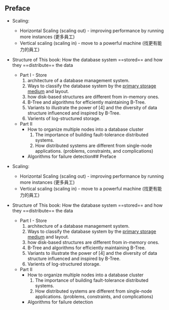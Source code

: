 ## Preface

* Scaling:
    * Horizontal Scaling (scaling out) - 
        improving performance by running more instances (更多員工)
    * Vertical scaling (scaling in) - 
        move to a powerful machine (找更有能力的員工)

* Structure of This book:
    How the database system ==stored== and how they ==distribute== the data
    * Part I - Store
        1. architecture of a database management system.
        2. Ways to classify the database system by the [primary storage medium](https://www.computerhope.com/jargon/p/primstor.html) and layout.
        3. how disk-based structures are different from in-memory ones.
        4. B-Tree and algorithms for efficiently maintaining B-Tree.
        5. Variants to illustrate the power of [4] and the diversity of data structure influenced and inspired by B-Tree.
        6. Varients of log-structured storage.
    * Part II
        * How to organize multiple nodes into a database cluster
            1. The importance of building fault-tolerance distributed systems.
            2. How distributed systems are different from single-node applications. (problems, constraints, and complications)
        * Algorithms for failure detection## Preface

* Scaling:
    * Horizontal Scaling (scaling out) - 
        improving performance by running more instances (更多員工)
    * Vertical scaling (scaling in) - 
        move to a powerful machine (找更有能力的員工)

* Structure of This book:
    How the database system ==stored== and how they ==distribute== the data
    * Part I - Store
        1. architecture of a database management system.
        2. Ways to classify the database system by the [primary storage medium](https://www.computerhope.com/jargon/p/primstor.html) and layout.
        3. how disk-based structures are different from in-memory ones.
        4. B-Tree and algorithms for efficiently maintaining B-Tree.
        5. Variants to illustrate the power of [4] and the diversity of data structure influenced and inspired by B-Tree.
        6. Varients of log-structured storage.
    * Part II
        * How to organize multiple nodes into a database cluster
            1. The importance of building fault-tolerance distributed systems.
            2. How distributed systems are different from single-node applications. (problems, constraints, and complications)
        * Algorithms for failure detection
